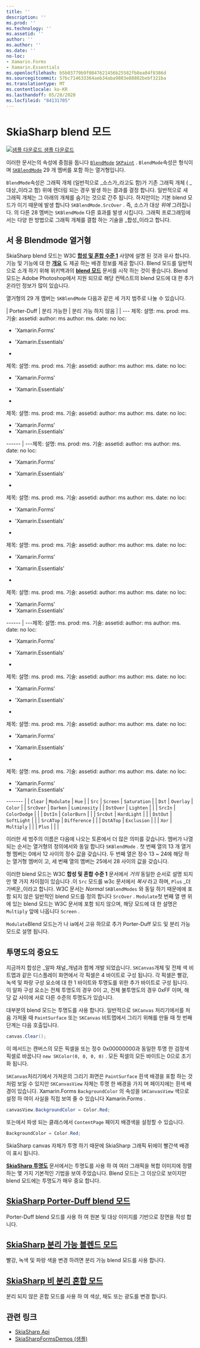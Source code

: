 ```yaml
---
title: ''
description: ''
ms.prod: ''
ms.technology: ''
ms.assetid: ''
author: ''
ms.author: ''
ms.date: ''
no-loc:
- Xamarin.Forms
- Xamarin.Essentials
ms.openlocfilehash: b5b03779b9f0847621456b25582fb8ea04f8386d
ms.sourcegitcommit: 57bc714633364aeb34aba9803e88802bebf321ba
ms.translationtype: MT
ms.contentlocale: ko-KR
ms.lasthandoff: 05/28/2020
ms.locfileid: "84131705"
---
```

# <a name="skiasharp-blend-modes"></a>SkiaSharp blend 모드

[![샘플 다운로드](~/media/shared/download.png) 샘플 다운로드](https://docs.microsoft.com/samples/xamarin/xamarin-forms-samples/skiasharpforms-demos)

이러한 문서는의 속성에 중점을 둡니다 [`BlendMode`](xref:SkiaSharp.SKPaint.BlendMode) [`SKPaint`](xref:SkiaSharp.SKPaint) . `BlendMode`속성은 형식이 며 [`SKBlendMode`](xref:SkiaSharp.SKBlendMode) 29 개 멤버를 포함 하는 열거형입니다.

`BlendMode`속성은 그래픽 개체 (일반적으로 _소스가_라고도 함)가 기존 그래픽 개체 ( _대상_이라고 함) 위에 렌더링 되는 경우 발생 하는 결과를 결정 합니다. 일반적으로 새 그래픽 개체는 그 아래의 개체를 숨기는 것으로 간주 됩니다. 하지만이는 기본 blend 모드가 이기 때문에 발생 합니다 `SKBlendMode.SrcOver` . 즉, 소스가 대상 _위에_ 그려집니다. 의 다른 28 멤버는 `SKBlendMode` 다른 효과를 발생 시킵니다. 그래픽 프로그래밍에서는 다양 한 방법으로 그래픽 개체를 결합 하는 기술을 _합성_이라고 합니다.

## <a name="the-skblendmodes-enumeration"></a>서 용 Blendmode 열거형

SkiaSharp blend 모드는 W3C [**합성 및 혼합 수준 1**](https://www.w3.org/TR/compositing-1/) 사양에 설명 된 것과 유사 합니다. 기능 및 기능에 대 한 [**개요**](https://skia.org/user/api/SkBlendMode_Overview) 도 제공 하는 배경 정보를 제공 합니다. Blend 모드를 일반적으로 소개 하기 위해 위키백과의 [**blend 모드**](https://en.wikipedia.org/wiki/Blend_modes) 문서를 시작 하는 것이 좋습니다. Blend 모드는 Adobe Photoshop에서 지원 되므로 해당 컨텍스트의 blend 모드에 대 한 추가 온라인 정보가 많이 있습니다.

열거형의 29 개 멤버는 `SKBlendMode` 다음과 같은 세 가지 범주로 나눌 수 있습니다.

| Porter-Duff | 분리 가능한    | 분리 가능 하지 않음 |
| ---
제목: 설명: ms. prod: ms. 기술: assetid: author: ms author: ms. date: no loc:
- 'Xamarin.Forms'
- 'Xamarin.Essentials'

-
제목: 설명: ms. prod: ms. 기술: assetid: author: ms author: ms. date: no loc:
- 'Xamarin.Forms'
- 'Xamarin.Essentials'

-
제목: 설명: ms. prod: ms. 기술: assetid: author: ms author: ms. date: no loc:
- 'Xamarin.Forms'
- 'Xamarin.Essentials'

------ | ---제목: 설명: ms. prod: ms. 기술: assetid: author: ms author: ms. date: no loc:
- 'Xamarin.Forms'
- 'Xamarin.Essentials'

-
제목: 설명: ms. prod: ms. 기술: assetid: author: ms author: ms. date: no loc:
- 'Xamarin.Forms'
- 'Xamarin.Essentials'

-
제목: 설명: ms. prod: ms. 기술: assetid: author: ms author: ms. date: no loc:
- 'Xamarin.Forms'
- 'Xamarin.Essentials'

-
제목: 설명: ms. prod: ms. 기술: assetid: author: ms author: ms. date: no loc:
- 'Xamarin.Forms'
- 'Xamarin.Essentials'

------ | ---제목: 설명: ms. prod: ms. 기술: assetid: author: ms author: ms. date: no loc:
- 'Xamarin.Forms'
- 'Xamarin.Essentials'

-
제목: 설명: ms. prod: ms. 기술: assetid: author: ms author: ms. date: no loc:
- 'Xamarin.Forms'
- 'Xamarin.Essentials'

-
제목: 설명: ms. prod: ms. 기술: assetid: author: ms author: ms. date: no loc:
- 'Xamarin.Forms'
- 'Xamarin.Essentials'

-
제목: 설명: ms. prod: ms. 기술: assetid: author: ms author: ms. date: no loc:
- 'Xamarin.Forms'
- 'Xamarin.Essentials'

------- | | `Clear`     | `Modulate`   | `Hue`         | | `Src`       | `Screen`     | `Saturation`  | | `Dst`       | `Overlay`    | `Color`       | | `SrcOver`   | `Darken`     | `Luminosity`  | | `DstOver`   | `Lighten`    |               | | `SrcIn`     | `ColorDodge` |               | | `DstIn`     | `ColorBurn`  |               | | `SrcOut`    | `HardLight`  |               | | `DstOut`    | `SoftLight`  |               | | `SrcATop`   | `Difference` |               | | `DstATop`   | `Exclusion`  |               | | `Xor`       | `Multiply`   |               | | `Plus`      |              |               |

이러한 세 범주의 이름은 다음에 나오는 토론에서 더 많은 의미를 갖습니다. 멤버가 나열 되는 순서는 열거형의 정의에서와 동일 합니다 `SKBlendMode` . 첫 번째 열의 13 개 열거형 멤버는 0에서 12 사이의 정수 값을 갖습니다. 두 번째 열은 정수 13 ~ 24에 해당 하는 열거형 멤버이 고, 세 번째 열의 멤버는 25에서 28 사이의 값을 갖습니다.

이러한 blend 모드는 W3C **합성 및 혼합 수준 1** 문서에서 _거의_ 동일한 순서로 설명 되지만 몇 가지 차이점이 있습니다 .이 `Src` 모드를 w3c 문서에서 _복사_ 라고 하며, `Plus` _더 가벼운_이라고 합니다. W3C 문서는 _Normal_ `SKBlendModes` 와 동일 하기 때문에에 포함 되지 않은 일반적인 blend 모드를 정의 합니다 `SrcOver` . `Modulate`첫 번째 열 맨 위에 있는 blend 모드는 W3C 문서에 포함 되지 않으며, 해당 모드에 대 한 설명은 `Multiply` 앞에 나옵니다 `Screen` .

`Modulate`Blend 모드는가 나 ia에서 고유 하므로 추가 Porter-Duff 모드 및 분리 가능 모드로 설명 됩니다.

## <a name="the-importance-of-transparency"></a>투명도의 중요도

지금까지 합성은 _알파 채널_개념과 함께 개발 되었습니다. `SKCanvas`개체 및 전체 색 비트맵과 같은 디스플레이 화면에서 각 픽셀은 4 바이트로 구성 됩니다. 각 픽셀은 빨강, 녹색 및 파랑 구성 요소에 대 한 1 바이트와 투명도를 위한 추가 바이트로 구성 됩니다. 이 알파 구성 요소는 전체 투명도의 경우 0이 고, 전체 불투명도의 경우 0xFF 이며, 해당 값 사이에 서로 다른 수준의 투명도가 있습니다.

대부분의 blend 모드는 투명도를 사용 합니다. 일반적으로 `SKCanvas` 처리기에서를 처음 가져올 때 `PaintSurface` 또는 `SKCanvas` 비트맵에서 그리기 위해를 만들 때 첫 번째 단계는 다음 호출입니다.

```csharp
canvas.Clear();
```

이 메서드는 캔버스의 모든 픽셀을 또는 정수 0x00000000과 동일한 투명 한 검정색 픽셀로 바꿉니다 `new SKColor(0, 0, 0, 0)` . 모든 픽셀의 모든 바이트는 0으로 초기화 됩니다.

`SKCanvas`처리기에서 가져온의 그리기 화면은 `PaintSurface` 흰색 배경을 포함 하는 것 처럼 보일 수 있지만 `SKCanvasView` 자체는 투명 한 배경을 가지 며 페이지에는 흰색 배경이 있습니다. Xamarin.Forms `BackgroundColor` 의 속성을 `SKCanvasView` 색으로 설정 하 여이 사실을 직접 보여 줄 수 있습니다 Xamarin.Forms .

```csharp
canvasView.BackgroundColor = Color.Red;
```

또는에서 파생 되는 클래스에서 `ContentPage` 페이지 배경색을 설정할 수 있습니다.

```csharp
BackgroundColor = Color.Red;
```

SkiaSharp canvas 자체가 투명 하기 때문에 SkiaSharp 그래픽 뒤에이 빨간색 배경이 표시 됩니다.

[**SkiaSharp 투명도**](../../basics/transparency.md) 문서에서는 투명도를 사용 하 여 여러 그래픽을 복합 이미지에 정렬 하는 몇 가지 기본적인 기법을 보여 주었습니다. Blend 모드는 그 이상으로 보이지만 blend 모드에는 투명도가 매우 중요 합니다.

## <a name="skiasharp-porter-duff-blend-modes"></a>[SkiaSharp Porter-Duff blend 모드](porter-duff.md)

Porter-Duff blend 모드를 사용 하 여 원본 및 대상 이미지를 기반으로 장면을 작성 합니다.

## <a name="skiasharp-separable-blend-modes"></a>[SkiaSharp 분리 가능 블렌드 모드](separable.md)

빨강, 녹색 및 파랑 색을 변경 하려면 분리 가능 blend 모드를 사용 합니다.

## <a name="skiasharp-non-separable-blend-modes"></a>[SkiaSharp 비 분리 혼합 모드](non-separable.md)

분리 되지 않은 혼합 모드를 사용 하 여 색상, 채도 또는 광도를 변경 합니다.

## <a name="related-links"></a>관련 링크

- [SkiaSharp Api](https://docs.microsoft.com/dotnet/api/skiasharp)
- [SkiaSharpFormsDemos (샘플)](https://docs.microsoft.com/samples/xamarin/xamarin-forms-samples/skiasharpforms-demos)
